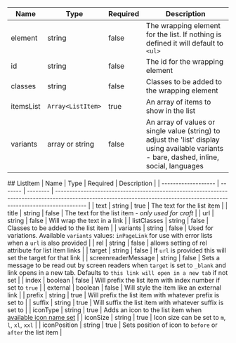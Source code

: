 | Name      | Type              | Required | Description                                                                                                                                 |
| --------- | ----------------- | -------- | ------------------------------------------------------------------------------------------------------------------------------------------- |
| element   | string            | false    | The wrapping element for the list. If nothing is defined it will default to `<ul>`                                                          |
| id        | string            | false    | The id for the wrapping element                                                                                                             |
| classes   | string            | false    | Classes to be added to the wrapping element                                                                                                 |
| itemsList | `Array<ListItem>` | true     | An array of items to show in the list                                                                                                       |
| variants  | array or string   | false    | An array of values or single value (string) to adjust the 'list' display using available variants - bare, dashed, inline, social, languages |

## ListItem
| Name | Type | Required | Description |
| ------------------- | ------- | -------- | ----------------------------------------------------------------------------------------------------------------------------------------------------------------------- |
| text | string | true | The text for the list item |
| title | string | false | The text for the list item - _only used for craft_ |
| url | string | false | Will wrap the text in a link |
| listClasses | string | false | Classes to be added to the list item |
| variants | string | false | Used for variations. Available `variants` values: `inPageLink` for use with error lists when a `url` is also provided |
| rel | string | false | allows setting of rel attribute for list item links |
| target | string | false | If `url` is provided this will set the target for that link |
| screenreaderMessage | string | false | Sets a message to be read out by screen readers when `target` is set to `_blank` and link opens in a new tab. Defaults to `this link will open in a new tab` if not set |
| index | boolean | false | Will prefix the list item with index number if set to `true` |
| external | boolean | false | Will style the item like an external link |
| prefix | string | true | Will prefix the list item with whatever prefix is set to |
| suffix | string | true | Will suffix the list item with whatever suffix is set to |
| iconType | string | true | Adds an icon to the list item when [available icon name set](/foundations/icons#a-to-z) |
| iconSize | string | true | Icon size can be set to `m`, `l`, `xl`, `xxl` |
| iconPosition | string | true | Sets position of icon to `before` or `after` the list item |
